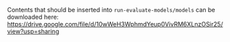 Contents that should be inserted into `run-evaluate-models/models` can be downloaded here: https://drive.google.com/file/d/10wWeH3WphmdYeup0VivRM6XLnzOSir25/view?usp=sharing